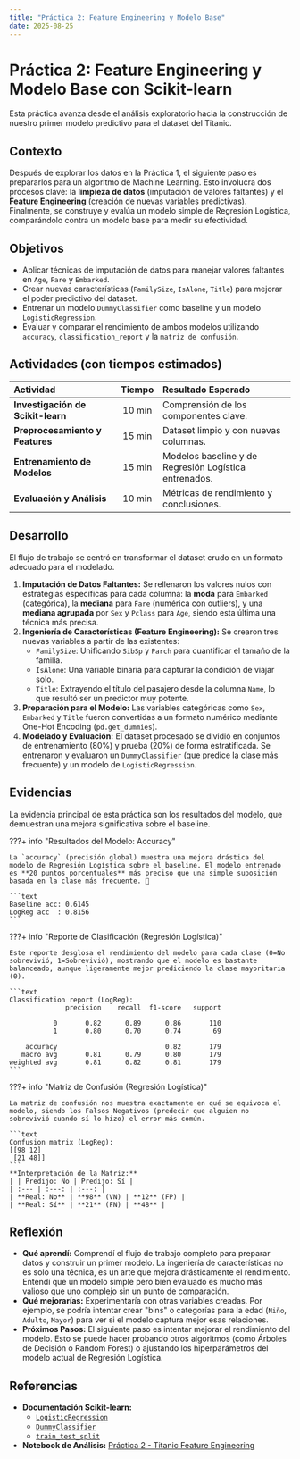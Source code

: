 ```yaml
---
title: "Práctica 2: Feature Engineering y Modelo Base"
date: 2025-08-25
---
```


# Práctica 2: Feature Engineering y Modelo Base con Scikit-learn

Esta práctica avanza desde el análisis exploratorio hacia la construcción de nuestro primer modelo predictivo para el dataset del Titanic.

## Contexto
Después de explorar los datos en la Práctica 1, el siguiente paso es prepararlos para un algoritmo de Machine Learning. Esto involucra dos procesos clave: la **limpieza de datos** (imputación de valores faltantes) y el **Feature Engineering** (creación de nuevas variables predictivas). Finalmente, se construye y evalúa un modelo simple de Regresión Logística, comparándolo contra un modelo base para medir su efectividad.

## Objetivos
- Aplicar técnicas de imputación de datos para manejar valores faltantes en `Age`, `Fare` y `Embarked`.
- Crear nuevas características (`FamilySize`, `IsAlone`, `Title`) para mejorar el poder predictivo del dataset.
- Entrenar un modelo `DummyClassifier` como baseline y un modelo `LogisticRegression`.
- Evaluar y comparar el rendimiento de ambos modelos utilizando `accuracy`, `classification_report` y la `matriz de confusión`.

## Actividades (con tiempos estimados)

| Actividad | Tiempo | Resultado Esperado |
| :--- | :---: | :--- |
| **Investigación de Scikit-learn** | 10 min | Comprensión de los componentes clave. |
| **Preprocesamiento y Features** | 15 min | Dataset limpio y con nuevas columnas. |
| **Entrenamiento de Modelos** | 15 min | Modelos baseline y de Regresión Logística entrenados. |
| **Evaluación y Análisis** | 10 min | Métricas de rendimiento y conclusiones. |

## Desarrollo
El flujo de trabajo se centró en transformar el dataset crudo en un formato adecuado para el modelado.

1.  **Imputación de Datos Faltantes:** Se rellenaron los valores nulos con estrategias específicas para cada columna: la **moda** para `Embarked` (categórica), la **mediana** para `Fare` (numérica con outliers), y una **mediana agrupada** por `Sex` y `Pclass` para `Age`, siendo esta última una técnica más precisa.
2.  **Ingeniería de Características (Feature Engineering):** Se crearon tres nuevas variables a partir de las existentes:
    * `FamilySize`: Unificando `SibSp` y `Parch` para cuantificar el tamaño de la familia.
    * `IsAlone`: Una variable binaria para capturar la condición de viajar solo.
    * `Title`: Extrayendo el título del pasajero desde la columna `Name`, lo que resultó ser un predictor muy potente.
3.  **Preparación para el Modelo:** Las variables categóricas como `Sex`, `Embarked` y `Title` fueron convertidas a un formato numérico mediante One-Hot Encoding (`pd.get_dummies`).
4.  **Modelado y Evaluación:** El dataset procesado se dividió en conjuntos de entrenamiento (80%) y prueba (20%) de forma estratificada. Se entrenaron y evaluaron un `DummyClassifier` (que predice la clase más frecuente) y un modelo de `LogisticRegression`.

## Evidencias
La evidencia principal de esta práctica son los resultados del modelo, que demuestran una mejora significativa sobre el baseline.

???+ info "Resultados del Modelo: Accuracy"

    La `accuracy` (precisión global) muestra una mejora drástica del modelo de Regresión Logística sobre el baseline. El modelo entrenado es **20 puntos porcentuales** más preciso que una simple suposición basada en la clase más frecuente. 🚀

    ```text
    Baseline acc: 0.6145
    LogReg acc  : 0.8156
    ```

???+ info "Reporte de Clasificación (Regresión Logística)"

    Este reporte desglosa el rendimiento del modelo para cada clase (0=No sobrevivió, 1=Sobrevivió), mostrando que el modelo es bastante balanceado, aunque ligeramente mejor prediciendo la clase mayoritaria (0).

    ```text
    Classification report (LogReg):
                  precision    recall  f1-score   support

               0       0.82      0.89      0.86       110
               1       0.80      0.70      0.74        69

        accuracy                           0.82       179
       macro avg       0.81      0.79      0.80       179
    weighted avg       0.81      0.82      0.81       179
    ```

???+ info "Matriz de Confusión (Regresión Logística)"

    La matriz de confusión nos muestra exactamente en qué se equivoca el modelo, siendo los Falsos Negativos (predecir que alguien no sobrevivió cuando sí lo hizo) el error más común.

    ```text
    Confusion matrix (LogReg):
    [[98 12]
     [21 48]]
    ```
    **Interpretación de la Matriz:**
    | | Predijo: No | Predijo: Sí |
    | :--- | :---: | :---: |
    | **Real: No** | **98** (VN) | **12** (FP) |
    | **Real: Sí** | **21** (FN) | **48** |

## Reflexión
- **Qué aprendí:** Comprendí el flujo de trabajo completo para preparar datos y construir un primer modelo. La ingeniería de características no es solo una técnica, es un arte que mejora drásticamente el rendimiento. Entendí que un modelo simple pero bien evaluado es mucho más valioso que uno complejo sin un punto de comparación.
- **Qué mejorarías:** Experimentaría con otras variables creadas. Por ejemplo, se podría intentar crear "bins" o categorías para la edad (`Niño`, `Adulto`, `Mayor`) para ver si el modelo captura mejor esas relaciones.
- **Próximos Pasos:** El siguiente paso es intentar mejorar el rendimiento del modelo. Esto se puede hacer probando otros algoritmos (como Árboles de Decisión o Random Forest) o ajustando los hiperparámetros del modelo actual de Regresión Logística.

## Referencias
- **Documentación Scikit-learn:**
    - [`LogisticRegression`](https://scikit-learn.org/stable/modules/generated/sklearn.linear_model.LogisticRegression.html)
    - [`DummyClassifier`](https://scikit-learn.org/stable/modules/generated/sklearn.dummy.DummyClassifier.html)
    - [`train_test_split`](https://scikit-learn.org/stable/modules/generated/sklearn.model_selection.train_test_split.html)
- **Notebook de Análisis:** [Práctica 2 - Titanic Feature Engineering](https://colab.research.google.com/drive/1e--1F7BANFxsP4bUh_OyEjL2Zd2qSOBB?usp=sharing)
